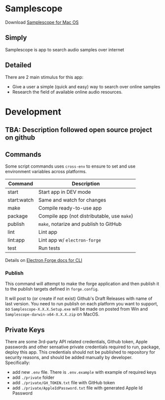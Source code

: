 # Samplescope

Download [Samplescope for Mac OS](https://github.com/jamland/samplescope/releases/)

## Simply

Samplescope is app to search audio samples over internet

## Detailed

There are 2 main stimulus for this app:

- Give a user a simple (quick and easy) way to search over online samples
- Research the field of available online audio resources.

# Development

## TBA: Description followed open source project on github

## Commands

Some script commands uses `cross-env` to ensure to set and use environment variables across platforms.

| Command     | Description                                 |
| ----------- | ------------------------------------------- |
| start       | Start app in DEV mode                       |
| start:watch | Same and watch for changes                  |
| make        | Compile ready-to-use app                    |
| package     | Compile app (not distributable, use `make`) |
| publish     | `make`, notarize and publish to GitHub      |
| lint        | Lint app                                    |
| lint:app    | Lint app w/ `electron-forge`                |
| test        | Run tests                                   |

Details on [Electron Forge docs for CLI](https://www.electronforge.io/cli)

### Publish

This command will attempt to make the forge application and then publish it to the publish targets defined in `forge.config`.

It will post to (or create if not exist) Github's Draft Releases with name of last version.
You need to run publish on each platform you want to support, so `Samplescope-X.X.X.Setup.exe` will be made on posted from Win and `Samplescope-darwin-x64-X.X.X.zip` on MacOS.

## Private Keys

There are some 3rd-party API related credentials, Github token, Apple passwords and other sensative private credentials required to run, package, deploy this app. This credentials should not be published to repository for security reasons, and should be added manually by developer.  
Specifically:

- add new `.env` file. There is `.env.example` with example of required keys
- add `./private` folder
- add `./private/GH_TOKEN.txt` file with GitHub token
- add `./private/AppleIdPassword.txt` file with generated Apple Id Password
